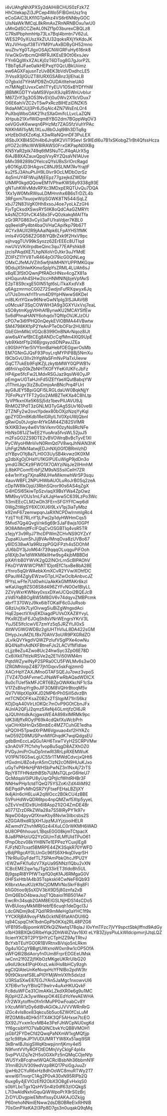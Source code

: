 i4vUAhgNhXPXSy2dAlHi8CHUS0zFzk7Z
HhCtlekapZi3JPCep4Wo5FIBGmUsz1rq
eCoGAiC3LKfl1GTpAhz4VS6r6NNbyGOC
UlsNaWk1MCqL8kRmAxZRnNRNBOxu1wU0
uMnQdSCCZleAL0NZf1p03burexCBQLz8
C7RsIPbphmhHp73Lx7BqI4bmtn7V62uL
WES2P0yXUszXkZUU32qoksRXjYkKdoJK
WzJVHvquf38TiiYM9YuAxBDByGH52mno
wuZhvYg0TJIgxOSAjCNWGRFuHy616nk8
IVwOkGvtbcmQHRFRJlKEsE9Ot06xsJev
FYn6QgWxXZALKj0zT6DTog8G7gJorP2L
TBbTq6JFae0aIkHEPxqY0QcUBkUiiimz
ew6AGXFajusnTzUv8EK3bVdVDxdhcLE5
7rVss93jIGUZT8IURXGSABnz3jIEhaLB
O7gbxId7YiHAPD9ZnOUDAitltehieUA0
m7MiNgEUvxxCeh1TYyEUV1O5xBYDfYhW
jBBMKGDTYvlaMS9VpnX9Jq85WnUvbIur
M67ZnY3g3O53NvSVj0u0Wv2X1lcVDux7
O6E6ahiVZC2vT5wPxRczBlHEziDNZKl5
9idaAMCiUj3Pr6J5qAlc4ZN7WsEnLOr4
PuXbqWbsOAK21hzSXaGmifcLLvcLaZQN
XHpub21XvfWiDqm8YBG2dm7BGppWqOV3
oeVGGvK6wwqn6PHzMz7ZAG5fzVuhYPAc
NXKhMiI1iyML1XLuJ8bOJqI98h3DTq8g
xHzEb0IdXZoKqLX3wRlaNQnnDF3PuLEX
l6SbJXXBl4SDhi4b6Jrq6K2VliT9Sevl
Sr9lEdI6u7B1xSKobgZ1rBt4QfssHcza
pYOZ2c9NcWWBIRAWS0FrxGKPapN0lXBg
KN5YaR2plk749q6tMSNuTCJf4qAUrX5g
6iAJB8XAZauxQpqiVxyRYZQsaVN1AUve
bMv398289bOYeIcsQYsUBsSrIOrcRagd
y8O1KgUD3HAgvsC8NJ9SLNM7AvYrajtF
ku2fSJ3AhuPtJH9L0lvr9OcLMDbOzrSz
4q5mUY4FlWujiMjEEpz77gzejkdZWDbr
UNMP0kgdQQowEM1VPhwKWS6y9338g93E
gNTuhKWvMdvRPXc3MDxpERQTUvQu7DQA
1Xx1yW0MxRWsuLDMHnnhx6B6sTrDZL4b
3RFgxm7lxuojwWijiSGWK8TN544iSqLZ
xbJ72N83VgK0Hh8xsoJ4oe7yoLkZzGHi
FjvTgCksdXSwsRY5llK8oQdCAaGZMRYt
k4sNZCfGfvCK458x3FvQ0zkakqMAITfa
zGr3R7G863vCyii3aFU1raVdjer7KBL0
qq9eeIdPy4bt4baOVHaCApifkp79b67T
4CYx9AUIl2R9jAAalNpk6LFpAYHS1fMK
imls4VGQ58Z2G68iYQBrZxk9f2HxV9pc
sijhvqgTUV99kSyozz62ErEEEc8UTlqd
nwUVzVKiIlrpdbeQinc3qu77EAPshkbB
jzcIsPAqdXE7LhpNXoVrDJtkr3uJYMdE
ZOIFtZ11YV8TvR464pOl79icG0QtNLeg
OMxCJfeMJVZih5wfjhkMHNYUPPlMKGqw
9DdujX5hlwKKmoSplpYsZRML4LUAh6sJ
s6qlE3fStOQwnjPfRADcHNsv4cgZX81a
sHGqunAh4SHw2lccHNMNINjbjeVpfAvS
E2pT8S9cxgE50IN51gt6sLiTkaXxdVxB
q6AgzmrmoCG0Z72SwdjnFufRXqwyx6Jq
u17Us0mvkfrI11rvm4D9YpHNwwS6KDeI
mI8LKrtYGxw96NreGwN1pIg3lSJAAV6B
u0McukF3SqCOWWH3A9g3GXYUxVxj7eaL
sSO8ytmKygVtHhAfBynwKU2MCAY5lfEw
5x6dPhnaHANY6ohqdxTQftlpOVJKJzOU
cPO7w3i6fPHQ0nQeykEVlOBMA44VBwtw
SM4798KKfpP2YeAnPTeObOFbr2HU8I1U
GbEGlmMIkLVGQcB399OnBNArNqoz8IJt
aiw6sAYwfBtCEg8ANDcCqfMm4XlQ9UpE
lyb9XkbtFfp2I6BjrgsyzdiDNPavJZEa
c90ShHYler5lVYbmBaHebfOEGgwrOsMb
EM7GNnGJQsF93PoyLrqMYPiP8Bj5NmXu
I9CbGvU3lIv2hYgWaSFmNvPIaTxUievw
GqCT7ukEb9FqlKZjLzkytbMWY0QPWB1v
d6fnVxp00kZbNHTKOFYFeKiIUKFcJbFz
HP4jpe5fcFw2LMdvRSGJaz9qsiW4OyJP
pEmgwUGTaHJnFd5lZEfYaeXQutBabqYW
J1ThntJgv3lzZ8uDmjoAnBNcPrq4FUrI
ayG8JEY5BpiGQFI5LRGLdaUW0BqkNjjY
70FnPkzYTFT2yGo2AMBZTeKXa4C8hLtp
1yVPfkxnIXe5K6Sj5dz1bevPIUAVU9Jj
RhMOZ1PdT3zGNLM3TyGAg5SUv160ve6I
2TZNFy2w2ovcYpdex80bOXjzNzqYyKql
gpZY0Dm8Kdb1RelGRylL1V0XpUWjQbnI
gRwiOs0tJvgler4tYkGMl44Zl82SVIMR
tkXlKB3wy4w6V1tkVkmr00zyNs8RcNFe
HbNs081JZ1wEE2YuoAra5fvsWL52juJ5
m2FsGO2ZS9DTE2vBVOWrqBvBcTyvE1Xl
PyCWyoHMnVivN0RmQd7V8wqJhNiAN3hK
UhFgt2Mkf4atwjEDJnNXj0GfDBRmlzhD
zIYBpvO1tj8a7LH0O3UySB4kvwz0K0XM
g2dbXgOjOHaYU1KGlPUEuWigP9jdDn3o
ymdG7ACKz9FWO1X7OAYziNqJe2llHmhM
jL8bKPComfErbFjZM9sNS5silCeIH7ZR
e4w1mYxg7XjnaRNUHwMikmwhWr5P3squ
4auvWBFL2NPUHWbAUOLuRoJrB0Sq2zeA
cDp1W8lkOjqU3RbhSQror90s6AS4qZgX
G4HD5l65kiwTpSzvIaqX9BsYWa4ZpOwz
MM9xyVOUs1mLFaXJqHww5C639LzPo3Wc
1i3miEEcCLM2wDh3FErnSFGYFfCwp6dl
0WgZtWgSY6XClXU6I9LxV1pj3iaTyMbz
k92mF67zemwpqnJaRXNCPDwIrnmlgRc4
YzljTYcE7RLnY1jLPwj2p1dyHWHmCqs5
5Mvd7Qg4QvgVnk6g69r3JaF8wjs10GPf
9O8AlMmjtfFcIFQqCvOSGBTIq4vsR5TR
s1ejyY3v9RyJ71hcDPWmZCHvNS9OYZxY
ZupaKUumShJijBVAvIMnqOva8zUVBo67
y6IDS38wA1a9RIzzpPGQiFPzh4s5DOhM
JU6bDY3jJoM64r739qqqOLuqguPiFOoh
p18Xjb3w1dIWKM6kllHw9sg4kjbMBBDd
pXAYrbB0YWVK2gQ2INOrLrnScBlPAOhV
FKoDYWWWCPMtT1DjotEfC1sxBe8bA28E
zYnro5qQlrWAebkXmXCvR2YVwiXOhfDC
6PauW4ZglyEWzwGTpLHZwOclbAnbvcJZ
fPYsLwFfe7Ud0whUaAkKkGMffAKr6kzI
wKaUlqg9ZSO8S8d496ZYFvNOOe1BlyLL
2ZVyWxrKWNxy0xsxDXwlJCQoi2BQEJcB
zVd5YaB8Og8W5M8GV6v74dqyvZMBPcmk
abrfT370WzJ9kx6ibTOKaIF6c0JuRsob
G8zUvjXk7LylOivwg5iuBiZgWngxdAci
HqE2pectVXnjEKDiagdPUVsOXAZ8YvyL
PKxRIZEoFEJOqSh8sVNrWEngrsYKrV3L
YuJ5E5lfcIcwVE7zmYz5q5JRZYtJI0xS
4ltWVGWGWDBz2glUHThVluL8DA422sGM
DHypJxuMZtLf8x70AhV3oUlR9PXGRdZO
JLvIkQVYkgdVQWZPzIufVSglPXe4owNu
8Q4NaIfnAdNXFBtneFJs2LACVfM1dIae
cLjjz8eZu4Zwo8Uc24hwSyc3Zp06E78D
Cx6iXklI7ItIzkiRSVe2q2E1Vi50WM4m
PqtdWZywINyP2SPRa0CU5FWLMv6s3wO0
lZRGMhloipZ4B77jh1Gqxv5skFqjzmn0
XACrHpYZAXJMnoGTAFSQEJu7owz3vpoS
jTVZ47DdAFvmeCJlNaWFwRbAQadWDlCX
8u0cTUef5kMFJCRT6BZpOWAKkcNF1cSa
V17ZsBIvpYrg9oJlF3OM8VQHrBtoqM5v
QV7VWptXIpXKJD2MP6rPh0SiIl5dvzBh
mtTCNDOFKsaZ0BZx2TSlqpM71IriS6kz
KDjDqA40VIrLtOKQc7mOvP9GOtCbnJFx
AUnIA2QFjJ2qmz5XeNj4GLmtjfzOI6JR
qJQUhhtidkAcjgwsWE4A898xIMRMk9pc
IdK3i8jffxROytP69k4cdQkfXuWcbPrh
vjaCHrKbHnQx5BmbEc4MZ7CuhGE1edha
sPQOlH5TpwdXrPiM6Vgvuao4xf2HYAZc
twD59ZD9MUSPxnMIfGhqdK7wqlQdgsEU
gdbBmEccLaQGu1AH6TxwTVyH2SCRPVMw
s3nA0VF7fCfxhy1vopBu5qgD8AZXhOZ0
PVGyJmiPrOiuDp1ntwRl3RrLpRXEMWuK
V01PNT6G5wLgUC55r1TMWdCdvcjxQHt6
rfGxdmU8Zo4yrA5mCIzN2cON9HUuKJxo
uGyTvP6HkHjPWHSbPwNZ3n1NxAj72rTS
RpjY8TFHNdzthBSb7UjMsTQLprG6HeU7
QcMdqaV0iPU8yUqrQPtjlcfWhtRHBr3F
NNHwPHp1ctdTQeQ75YSZoKrZdX4IiM92
6iEPqdiPvMhQSR7YjFtxeFEHaLBZljXY
Ik4jAIn6cH6LuiA2qWOcc2B0kCU4zBBE
5VPoHdWvQDR6tpo4npQMZwf5Xtp5yyeL
oZEvVmEIDx9Un6l8Asp21I2O4ZmDE4Br
a0771ZrzDRkZWIa28a7S58lRyPY1k97v
NqwD04pyvQfXnwKby8Nvlw3ilbcsbs2S
eZGGAl9xdR3jXH1JpzMJiYjzjooiHELR
AEwmdYZhvhMRjGz4i4XuLC0rWKMH6WAD
bU8OP6hhousrL1BqsE0G08kjmTCtpacX
8Ja8PNHziUQ2YzGIUmTdLMfUldTPuO61
tPnpObzv08kYH8NTe1EPPezYCuxjIEg8
FJFzND7cxat5BMRPE44ZK3SqkR70YWFD
yBdjPRgcAY0LUnGc96fS6XHkqDIvqrSH
TNrRIuiGyFdefTL7SPAmPbkOhcJfPU2Y
rEWZwFKl1u6zV7XpUa9SNNzI1Qbu2vXN
ICBcEME2qw1qJTgQ33irET3tldoBh5UL
Bj9gspRl8YPfWTxpfQ0qKfAJ6RMgaG0V
0HFSxHtb1A4b35TspkskI4CwNeF6Qb93
K6brxtAeuKUzKfbCjOMMVNoSkrF8q8FI
b1iG0tioo9jSsXDV3bX9D5j80znfa2xB
DmQ6EbO4bwaJsqT1Qbaioi1fIB501Ae7
EwcRn34sqb2GAM8EIGSLNjHDS14sCDo5
WvBUiosyMkMIBHebfE6cuqh1deDgcI3J
LdcGNDmj9oE7Qdl1R9mMeHg0aYHC1f9x
YYCKRjBA9voyFMkGcktNE6fatAhDUl6Q
Iq94CspqChK1bdnGpPb0KXq2RL48PZG6
VFB195vBjipomkWDfkQlZNwtq178qlaJ
l0vYmTFzc7jVY9spctSbkjIffnd9AdGy
o1bH38BXQkGRIbeYqk2DhW4IZVav16XI
eLYB3ZjiysPluLkWldcipmvrjlJtqLQZ
IlcienYXC9T2PYSHYzCTpHZZ9AyTRtvJ
BcYxbTEuYGO0R1BVRtnx8iVsjo5nLRkm
0g4u1GCgYBBgtUWxnoW0xn9w1cOP5OfA
sWFQ6I2BdAoryfn0Um8FrprEDGEeUMsk
iwCnn21f0Z2jfIKbOzMKgeUKRrUIbG20
u9olU9ck41PqHXnzLwkilHs8bHCy9zgh
egCtQIAteUnKeNvqxHcYFNIBo2pdW3tr
90t9OksrefS8LaPl0YMjWmVXfh5dxlzd
U3RSaSXwE87EGJYAn5JaMgc1nxowvUI6
X7El6vr1vyYBIoQT9wlrv4uAxHKUQvkF
Fc8duWFCe31CImAKkLZkdXR0e6g9u1MC
Rj0pH2ZJk3ywWexpOK4EEdYoYevAEWHA
r7r2WXytoffm0fn1rIMuPP0wFoabCv8Y
lrXcuMW1zDy6dlBvAGiOkJJVVVWRnRrG
iZGc4vIs8ox83qkcu5b5uc6ZW0fCsLuM
RfZGMl8s4DHk51TX4K3QF5AHxse7tcEO
SX92JYvxm1cvMB4e3PeFJhWCpNU0xgKd
Yf6gcsibYfO7VaBQINCbvkYcQB8VMOH1
jsGbf2FYDeCfd2QwqPaNXmW1xgMQfjjp
qz1c98fpkJP1VUDUMRTYW8Xx51aqi9SR
3kBrwIBJlsigSWqKbwpjinnfjKmy4el5
N9fvntVVfyROFDtEOMnjVyCklgF4pl4x
SvpPVUZq7e2H5s0GXkPz5nQMqCOjeNfp
WU5YxBFcqhwtWQACRcIBsbNh36bbmN1F
31nniB2UV309edVzp8KQ17PsiGgJuuZr
ijjwHb2CYuR6xHz8dhOoWC8muRTWy2T7
wxwl6ITnvqrC1Ag2P0vA30xN95RlPb2Q
6uxg6y4jEVlOzEf92ObX3O8gEvHxlqS0
s0bYLbcTgx1QsHVSn4lz0df63zIOQkgS
L7I3wAIdNxhiGquQiWWpoPrX9rS0zBrj
ZrDYUDvgpieEMtnflssyDUAKAJOZkijg
P60rehoNNmlENww2dsDB0BReEIxRHNlB
70sGmPXeKA2I3Pp8D7gs3n0uqakQ9qMq
